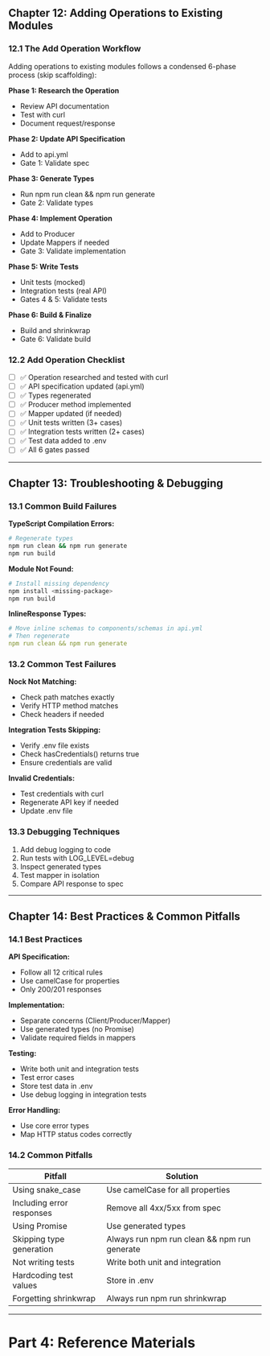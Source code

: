 ## Chapter 12: Adding Operations to Existing Modules

### 12.1 The Add Operation Workflow

Adding operations to existing modules follows a condensed 6-phase process (skip scaffolding):

**Phase 1: Research the Operation**
- Review API documentation
- Test with curl
- Document request/response

**Phase 2: Update API Specification**
- Add to api.yml
- Gate 1: Validate spec

**Phase 3: Generate Types**
- Run npm run clean && npm run generate
- Gate 2: Validate types

**Phase 4: Implement Operation**
- Add to Producer
- Update Mappers if needed
- Gate 3: Validate implementation

**Phase 5: Write Tests**
- Unit tests (mocked)
- Integration tests (real API)
- Gates 4 & 5: Validate tests

**Phase 6: Build & Finalize**
- Build and shrinkwrap
- Gate 6: Validate build

### 12.2 Add Operation Checklist

- [ ] ✅ Operation researched and tested with curl
- [ ] ✅ API specification updated (api.yml)
- [ ] ✅ Types regenerated
- [ ] ✅ Producer method implemented
- [ ] ✅ Mapper updated (if needed)
- [ ] ✅ Unit tests written (3+ cases)
- [ ] ✅ Integration tests written (2+ cases)
- [ ] ✅ Test data added to .env
- [ ] ✅ All 6 gates passed

---

## Chapter 13: Troubleshooting & Debugging

### 13.1 Common Build Failures

**TypeScript Compilation Errors:**
```bash
# Regenerate types
npm run clean && npm run generate
npm run build
```

**Module Not Found:**
```bash
# Install missing dependency
npm install <missing-package>
npm run build
```

**InlineResponse Types:**
```yaml
# Move inline schemas to components/schemas in api.yml
# Then regenerate
npm run clean && npm run generate
```

### 13.2 Common Test Failures

**Nock Not Matching:**
- Check path matches exactly
- Verify HTTP method matches
- Check headers if needed

**Integration Tests Skipping:**
- Verify .env file exists
- Check hasCredentials() returns true
- Ensure credentials are valid

**Invalid Credentials:**
- Test credentials with curl
- Regenerate API key if needed
- Update .env file

### 13.3 Debugging Techniques

1. Add debug logging to code
2. Run tests with LOG_LEVEL=debug
3. Inspect generated types
4. Test mapper in isolation
5. Compare API response to spec

---

## Chapter 14: Best Practices & Common Pitfalls

### 14.1 Best Practices

**API Specification:**
- Follow all 12 critical rules
- Use camelCase for properties
- Only 200/201 responses

**Implementation:**
- Separate concerns (Client/Producer/Mapper)
- Use generated types (no Promise<any>)
- Validate required fields in mappers

**Testing:**
- Write both unit and integration tests
- Test error cases
- Store test data in .env
- Use debug logging in integration tests

**Error Handling:**
- Use core error types
- Map HTTP status codes correctly

### 14.2 Common Pitfalls

| Pitfall | Solution |
|---------|----------|
| Using snake_case | Use camelCase for all properties |
| Including error responses | Remove all 4xx/5xx from spec |
| Using Promise<any> | Use generated types |
| Skipping type generation | Always run npm run clean && npm run generate |
| Not writing tests | Write both unit and integration |
| Hardcoding test values | Store in .env |
| Forgetting shrinkwrap | Always run npm run shrinkwrap |

---

# Part 4: Reference Materials

